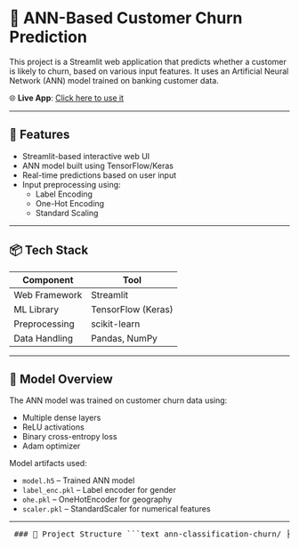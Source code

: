 # 🧠 ANN-Based Customer Churn Prediction

This project is a Streamlit web application that predicts whether a customer is likely to churn, based on various input features. It uses an Artificial Neural Network (ANN) model trained on banking customer data.

🌐 **Live App**: [Click here to use it](https://ann-classification-churn-qzfwkumlbfn67saa5rhv6b.streamlit.app/)

---

## 🚀 Features

- Streamlit-based interactive web UI
- ANN model built using TensorFlow/Keras
- Real-time predictions based on user input
- Input preprocessing using:
  - Label Encoding
  - One-Hot Encoding
  - Standard Scaling

---

## 📦 Tech Stack

| Component         | Tool                  |
|------------------|-----------------------|
| Web Framework     | Streamlit             |
| ML Library        | TensorFlow (Keras)    |
| Preprocessing     | scikit-learn          |
| Data Handling     | Pandas, NumPy         |

---

## 🧠 Model Overview

The ANN model was trained on customer churn data using:
- Multiple dense layers
- ReLU activations
- Binary cross-entropy loss
- Adam optimizer

Model artifacts used:
- `model.h5` – Trained ANN model
- `label_enc.pkl` – Label encoder for gender
- `ohe.pkl` – OneHotEncoder for geography
- `scaler.pkl` – StandardScaler for numerical features

---

<pre> ### 📁 Project Structure ```text ann-classification-churn/ ├── app.py # Main Streamlit application ├── models/ # Folder for saved model and encoders │ ├── model.h5 # Trained ANN model │ ├── label_enc.pkl # LabelEncoder for Gender │ ├── scaler.pkl # StandardScaler for features │ └── ohe.pkl # OneHotEncoder for Geography ├── requirements.txt # Python dependencies for the app ├── runtime.txt # Python version specification for Streamlit Cloud └── README.md # Project documentation (this file) ``` </pre>


